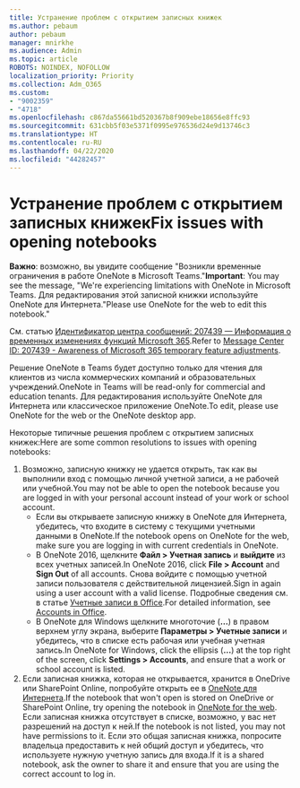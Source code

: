 ```yaml
---
title: Устранение проблем с открытием записных книжек
ms.author: pebaum
author: pebaum
manager: mnirkhe
ms.audience: Admin
ms.topic: article
ROBOTS: NOINDEX, NOFOLLOW
localization_priority: Priority
ms.collection: Adm_O365
ms.custom:
- "9002359"
- "4718"
ms.openlocfilehash: c867da55661bd520367b8f909ebe18656e8ffc93
ms.sourcegitcommit: 631cbb5f03e5371f0995e976536d24e9d13746c3
ms.translationtype: HT
ms.contentlocale: ru-RU
ms.lasthandoff: 04/22/2020
ms.locfileid: "44282457"
---
```

# <a name="fix-issues-with-opening-notebooks"></a><span data-ttu-id="96ba8-102">Устранение проблем с открытием записных книжек</span><span class="sxs-lookup"><span data-stu-id="96ba8-102">Fix issues with opening notebooks</span></span>

<span data-ttu-id="96ba8-103">**Важно**: возможно, вы увидите сообщение "Возникли временные ограничения в работе OneNote в Microsoft Teams."</span><span class="sxs-lookup"><span data-stu-id="96ba8-103">**Important**: You may see the message, "We're experiencing limitations with OneNote in Microsoft Teams.</span></span> <span data-ttu-id="96ba8-104">Для редактирования этой записной книжки используйте OneNote для Интернета."</span><span class="sxs-lookup"><span data-stu-id="96ba8-104">Please use OneNote for the web to edit this notebook."</span></span>

<span data-ttu-id="96ba8-105">См. статью [Идентификатор центра сообщений: 207439 — Информация о временных изменениях функций Microsoft 365](https://admin.microsoft.com/Adminportal/Home?source=applauncher#MessageCenter?id=MC207439).</span><span class="sxs-lookup"><span data-stu-id="96ba8-105">Refer to [Message Center ID: 207439 - Awareness of Microsoft 365 temporary feature adjustments](https://admin.microsoft.com/Adminportal/Home?source=applauncher#MessageCenter?id=MC207439).</span></span>

<span data-ttu-id="96ba8-106">Решение OneNote в Teams будет доступно только для чтения для клиентов из числа коммерческих компаний и образовательных учреждений.</span><span class="sxs-lookup"><span data-stu-id="96ba8-106">OneNote in Teams will be read-only for commercial and education tenants.</span></span> <span data-ttu-id="96ba8-107">Для редактирования используйте OneNote для Интернета или классическое приложение OneNote.</span><span class="sxs-lookup"><span data-stu-id="96ba8-107">To edit, please use OneNote for the web or the OneNote desktop app.</span></span>

<span data-ttu-id="96ba8-108">Некоторые типичные решения проблем с открытием записных книжек:</span><span class="sxs-lookup"><span data-stu-id="96ba8-108">Here are some common resolutions to issues with opening notebooks:</span></span>

1. <span data-ttu-id="96ba8-109">Возможно, записную книжку не удается открыть, так как вы выполнили вход с помощью личной учетной записи, а не рабочей или учебной.</span><span class="sxs-lookup"><span data-stu-id="96ba8-109">You may not be able to open the notebook because you are logged in with your personal account instead of your work or school account.</span></span>
    - <span data-ttu-id="96ba8-110">Если вы открываете записную книжку в OneNote для Интернета, убедитесь, что входите в систему с текущими учетными данными в OneNote.</span><span class="sxs-lookup"><span data-stu-id="96ba8-110">If the notebook opens on OneNote for the web, make sure you are logging in with current credentials in OneNote.</span></span>
    - <span data-ttu-id="96ba8-111">В OneNote 2016, щелкните **Файл > Учетная запись** и **выйдите** из всех учетных записей.</span><span class="sxs-lookup"><span data-stu-id="96ba8-111">In OneNote 2016, click **File > Account** and **Sign Out** of all accounts.</span></span> <span data-ttu-id="96ba8-112">Снова войдите с помощью учетной записи пользователя с действительной лицензией.</span><span class="sxs-lookup"><span data-stu-id="96ba8-112">Sign in again using a user account with a valid license.</span></span> <span data-ttu-id="96ba8-113">Подробные сведения см. в статье [Учетные записи в Office](https://support.office.com/article/accounts-in-office-628ea040-f265-49de-b986-be09c3ebf8a9).</span><span class="sxs-lookup"><span data-stu-id="96ba8-113">For detailed information, see [Accounts in Office](https://support.office.com/article/accounts-in-office-628ea040-f265-49de-b986-be09c3ebf8a9).</span></span> 
    - <span data-ttu-id="96ba8-114">В OneNote для Windows щелкните многоточие (**…**) в правом верхнем углу экрана, выберите **Параметры > Учетные записи** и убедитесь, что в списке есть рабочая или учебная учетная запись.</span><span class="sxs-lookup"><span data-stu-id="96ba8-114">In OneNote for Windows, click the ellipsis (**…**) at the top right of the screen, click **Settings > Accounts**, and ensure that a work or school account is listed.</span></span> 
2. <span data-ttu-id="96ba8-115">Если записная книжка, которая не открывается, хранится в OneDrive или SharePoint Online, попробуйте открыть ее в [OneNote для Интернета](https://onenote.com).</span><span class="sxs-lookup"><span data-stu-id="96ba8-115">If the notebook that won't open is stored on OneDrive or SharePoint Online, try opening the notebook in [OneNote for the web](https://onenote.com).</span></span> <span data-ttu-id="96ba8-116">Если записная книжка отсутствует в списке, возможно, у вас нет разрешений на доступ к ней.</span><span class="sxs-lookup"><span data-stu-id="96ba8-116">If the notebook is not listed, you may not have permissions to it.</span></span> <span data-ttu-id="96ba8-117">Если это общая записная книжка, попросите владельца предоставить к ней общий доступ и убедитесь, что используете нужную учетную запись для входа.</span><span class="sxs-lookup"><span data-stu-id="96ba8-117">If it is a shared notebook, ask the owner to share it and ensure that you are using the correct account to log in.</span></span>
